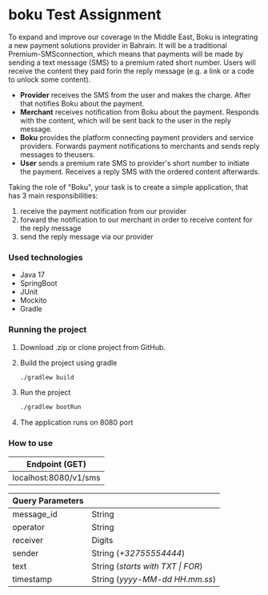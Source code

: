 # boku Test Assignment

To expand and improve our coverage in the Middle East, Boku is integrating a new payment solutions provider in Bahrain. 
It will be a traditional Premium-SMSconnection, which means that payments will be made by sending a text message (SMS) to a premium rated short number. 
Users will receive the content they paid forin the reply message (e.g. a link or a code to unlock some content).

- **Provider**
receives the SMS from the user and makes the charge. After that notifies Boku about the payment.
- **Merchant** 
receives notification from Boku about the payment. Responds with the content, which will be sent back to the user in the reply message.
- **Boku** 
provides the platform connecting payment providers and service providers. Forwards payment notifications to merchants and sends reply messages to theusers.
- **User**
sends a premium rate SMS to provider's short number to initiate the payment. Receives a reply SMS with the ordered content afterwards.
  

Taking the role of "Boku", your task is to create a simple application, that has 3 main responsibilities:
1. receive the payment notification from our provider
2. forward the notification to our merchant in order to receive content for the reply message
3. send the reply message via our provider

### Used technologies
* Java 17
* SpringBoot
* JUnit
* Mockito
* Gradle

### Running the project

1. Download .zip or clone project from GitHub.

2. Build the project using gradle
   ```sh
   ./gradlew build
   ```

3. Run the project
   ```sh
   ./gradlew bootRun
   ```

4. The application runs on 8080 port

### How to use


 | Endpoint (GET)        |     
 |-----------------------|
 | localhost:8080/v1/sms |


| Query Parameters |                                   |
|------------------|-----------------------------------|
| message_id       | String                            | 
| operator         | String                            |
| receiver         | Digits                            |
| sender           | String (_+32755554444_)           |
| text             | String (_starts with TXT \| FOR_) |
| timestamp        | String (_yyyy-MM-dd HH.mm.ss_)    |
